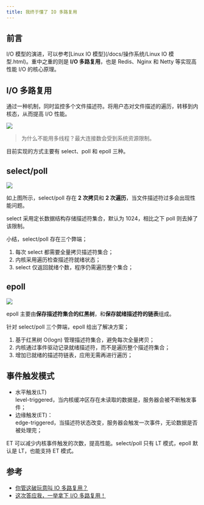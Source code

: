 ```yaml
---
title: 我终于懂了 IO 多路复用
---
```


## 前言

I/O 模型的演进，可以参考[Linux IO 模型](/docs/操作系统/Linux IO 模型.html)。重中之重的则是 **I/O 多路复用**，也是 Redis、Nginx 和 Netty 等实现高性能 I/O 的核心原理。

## I/O 多路复用

通过一种机制，同时监控多个文件描述符。将用户态对文件描述的遍历，转移到内核态，从而提高 I/O 性能。

![](http://image.caojiantao.site:38080/0c22d7bacc88a1bcfb7ae6faa6781dd6.png)

> 为什么不能用多线程？最大连接数会受到系统资源限制。

目前实现的方式主要有 select、poll 和 epoll 三种。

## select/poll

![](http://image.caojiantao.site:38080/3694ab967ad6c8fa19e266bbd69883a1.png)

如上图所示，select/poll 存在 **2 次拷贝**和 **2 次遍历**，当文件描述符过多会出现性能问题。

select 采用定长数据结构存储描述符集合，默认为 1024，相比之下 poll 则去掉了该限制。

小结，select/poll 存在三个弊端；

1. 每次 select 都需要全量拷贝描述符集合；
2. 内核采用遍历检查描述符就绪状态；
3. select 仅返回就绪个数，程序仍需遍历整个集合；

## epoll

![](http://image.caojiantao.site:38080/5cfb1b367ae29adb7fa44ac4bac1ee84.png)

epoll 主要由**保存描述符集合的红黑树**，和**保存就绪描述符的链表**组成。

针对 select/poll 三个弊端，epoll 给出了解决方案；

1. 基于红黑树 O(logn) 管理描述符集合，避免每次全量拷贝；
2. 内核通过事件驱动记录就绪描述符，而不是遍历整个描述符集合；
3. 增加已就绪的描述符链表，应用无需再进行遍历；

## 事件触发模式

- 水平触发(LT)  
level-triggered，当内核缓冲区存在未读取的数据是，服务器会被不断触发事件；
- 边缘触发(ET)：  
edge-triggered，当描述符状态改变，服务器会触发一次事件，无论数据是否被处理完；

ET 可以减少内核事件触发的次数，提高性能。select/poll 只有 LT 模式，epoll 默认是 LT，也能支持 ET 模式。

## 参考

- [你管这破玩意叫 IO 多路复用？](https://mp.weixin.qq.com/s/YdIdoZ_yusVWza1PU7lWaw)
- [这次答应我，一举拿下 I/O 多路复用！](https://mp.weixin.qq.com/s/Qpa0qXxuIM8jrBqDaXmVNA)
